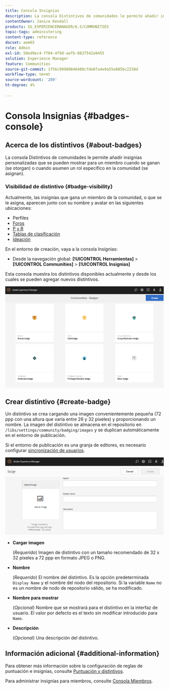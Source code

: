 ```yaml
---
title: Consola Insignias
description: La consola Distintivos de comunidades le permite añadir insignias personalizadas que se pueden mostrar para los miembros cuando ganan (reciben premios) o cuando asumen un rol específico en la comunidad (asignan)
contentOwner: Janice Kendall
products: SG_EXPERIENCEMANAGER/6.5/COMMUNITIES
topic-tags: administering
content-type: reference
docset: aem65
role: Admin
exl-id: 50ed9ec4-ff04-4f9d-aefb-0837542a9455
solution: Experience Manager
feature: Communities
source-git-commit: 1f56c99980846400cfde8fa4e9a55e885bc2258d
workflow-type: tm+mt
source-wordcount: '289'
ht-degree: 4%

---
```


# Consola Insignias {#badges-console}

## Acerca de los distintivos {#about-badges}

La consola Distintivos de comunidades le permite añadir insignias personalizadas que se pueden mostrar para un miembro cuando se ganan (se otorgan) o cuando asumen un rol específico en la comunidad (se asignan).

### Visibilidad de distintivo {#badge-visibility}

Actualmente, las insignias que gana un miembro de la comunidad, o que se le asigna, aparecen junto con su nombre y avatar en las siguientes ubicaciones:

* Perfiles
* [Foros](/help/communities/forum.md)
* [P y R](/help/communities/working-with-qna.md)
* [Tablas de clasificación](/help/communities/enabling-leaderboard.md)
* [Ideación](/help/communities/ideation-feature.md)

En el entorno de creación, vaya a la consola Insignias:

* Desde la navegación global: **[!UICONTROL Herramientas]** > **[!UICONTROL Communities]** > **[!UICONTROL Insignias]**

Esta consola muestra los distintivos disponibles actualmente y desde los cuales se pueden agregar nuevos distintivos.

![badges-homepage](assets/badges-homepage.png)

## Crear distintivo {#create-badge}

Un distintivo se crea cargando una imagen convenientemente pequeña (72 ppp con una altura que varía entre 26 y 32 píxeles) y proporcionando un nombre. La imagen del distintivo se almacena en el repositorio en `/libs/settings/community/badging/images` y se duplican automáticamente en el entorno de publicación.

Si el entorno de publicación es una granja de editores, es necesario configurar [sincronización de usuarios](/help/communities/sync.md).

![create-badge](assets/create-badge.png)

* **Cargar imagen**

  (*Requerido*) Imagen de distintivo con un tamaño recomendado de 32 x 32 píxeles a 72 ppp en formato JPEG o PNG.

* **Nombre**

  (*Requerido*) El nombre del distintivo. Es la opción predeterminada `Display Name` y el nombre del nodo del repositorio. Si la variable `Name` no es un nombre de nodo de repositorio válido, se ha modificado.

* **Nombre para mostrar**

  (*Opcional*) Nombre que se mostrará para el distintivo en la interfaz de usuario. El valor por defecto es el texto sin modificar introducido para `Name`.

* **Descripción**

  (*Opcional*) Una descripción del distintivo.

## Información adicional {#additional-information}

Para obtener más información sobre la configuración de reglas de puntuación e insignias, consulte [Puntuación y distintivos](/help/communities/implementing-scoring.md).

Para administrar insignias para miembros, consulte [Consola Miembros](/help/communities/members.md).

